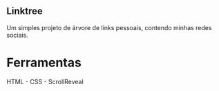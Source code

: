 ## Linktree

Um simples projeto de árvore de links pessoais, contendo minhas redes sociais.


# Ferramentas

HTML - CSS - ScrollReveal